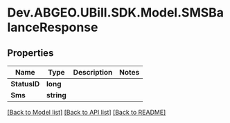 # Dev.ABGEO.UBill.SDK.Model.SMSBalanceResponse

## Properties

Name | Type | Description | Notes
------------ | ------------- | ------------- | -------------
**StatusID** | **long** |  | 
**Sms** | **string** |  | 

[[Back to Model list]](../../README.md#documentation-for-models) [[Back to API list]](../../README.md#documentation-for-api-endpoints) [[Back to README]](../../README.md)

